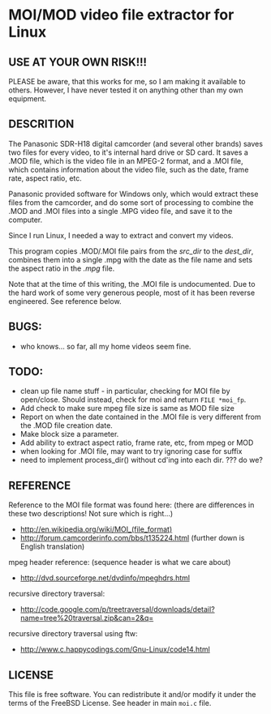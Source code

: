 # MOI/MOD video file extractor for Linux

## USE AT YOUR OWN RISK!!!

PLEASE be aware, that this works for me, so I am making it available to
others. However, I have never tested it on anything other than my own
equipment.

## DESCRITION

The Panasonic SDR-H18 digital camcorder (and several other brands) saves
two files for every video, to it's internal hard drive or SD card. It
saves a .MOD file, which is the video file in an MPEG-2 format, and a .MOI
file, which contains information about the video file, such as the date,
frame rate, aspect ratio, etc.

Panasonic provided software for Windows only, which would extract these
files from the camcorder, and do some sort of processing to combine the
.MOD and .MOI files into a single .MPG video file, and save it to the
computer.

Since I run Linux, I needed a way to extract and convert my videos.

This program copies .MOD/.MOI file pairs from the _src_dir_ to the
_dest_dir_, combines them into a single .mpg with the date as the
file name and sets the aspect ratio in the _.mpg_ file.

Note that at the time of this writing, the .MOI file is undocumented. Due
to the hard work of some very generous people, most of it has been
reverse engineered. See reference below.

## BUGS:
 - who knows... so far, all my home videos seem fine.

## TODO:
 - clean up file name stuff - in particular, checking for MOI file by
   open/close. Should instead, check for moi and return `FILE *moi_fp`.
 - Add check to make sure mpeg file size is same as MOD file size
 - Report on when the date contained in the .MOI file is very different
   from the .MOD file creation date.
 - Make block size a parameter.
 - Add ability to extract aspect ratio, frame rate, etc, from mpeg or MOD
 - when looking for .MOI file, may want to try ignoring case for suffix
 - need to implement process_dir() without cd'ing into each dir.  ??? do we?

## REFERENCE

Reference to the MOI file format was found here:
(there are differences in these two descriptions!  Not sure which is right...)
 - http://en.wikipedia.org/wiki/MOI_(file_format)
 - http://forum.camcorderinfo.com/bbs/t135224.html (further down is English translation)

mpeg header reference:  (sequence header is what we care about)
 - http://dvd.sourceforge.net/dvdinfo/mpeghdrs.html

recursive directory traversal:
 - http://code.google.com/p/treetraversal/downloads/detail?name=tree%20traversal.zip&can=2&q=

recursive directory traversal using ftw:
 - http://www.c.happycodings.com/Gnu-Linux/code14.html

## LICENSE

This file is free software. You can redistribute it and/or modify it under the
terms of the FreeBSD License. See header in main `moi.c` file.

